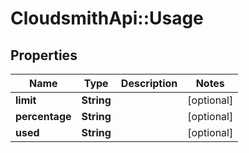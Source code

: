 # CloudsmithApi::Usage

## Properties
Name | Type | Description | Notes
------------ | ------------- | ------------- | -------------
**limit** | **String** |  | [optional] 
**percentage** | **String** |  | [optional] 
**used** | **String** |  | [optional] 


